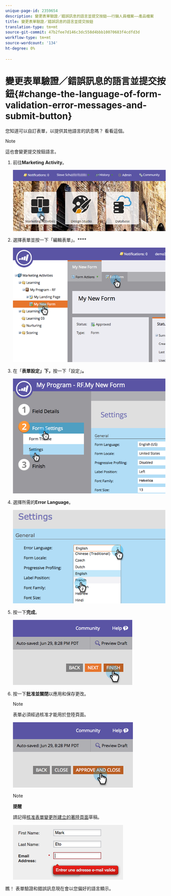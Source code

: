```yaml
---
unique-page-id: 2359654
description: 變更表單驗證／錯誤訊息的語言並提交按鈕——行銷人員檔案——產品檔案
title: 變更表單驗證／錯誤訊息的語言並提交按鈕
translation-type: tm+mt
source-git-commit: 47b2fee7d146c3dc558d4bbb10070683f4cdfd3d
workflow-type: tm+mt
source-wordcount: '134'
ht-degree: 0%

---
```



# 變更表單驗證／錯誤訊息的語言並提交按鈕{#change-the-language-of-form-validation-error-messages-and-submit-button}

您知道可以自訂表單，以提供其他語言的訊息嗎？ 看看這個。

>[!NOTE]
>
>這也會變更提交按鈕語言。

1. 前往&#x200B;**Marketing** **Activity**。

   ![](assets/login-marketing-activities-6.png)

1. 選擇表單並按一下「編輯表單」。****

   ![](assets/image2014-9-15-12-3a47-3a46.png)

1. 在「**表單設定」下，**&#x200B;按一下「設定」**。**

   ![](assets/image2014-9-15-12-3a48-3a5.png)

1. 選擇所需的&#x200B;**Error** **Language**。

   ![](assets/image2014-9-15-12-3a48-3a26.png)

1. 按一下&#x200B;**完成**。

   ![](assets/image2014-9-15-12-3a48-3a43.png)

1. 按一下&#x200B;**批准並關閉**&#x200B;以應用和保存更改。

   >[!NOTE]
   >
   >表單必須經過核准才能用於登陸頁面。

   ![](assets/image2014-9-15-12-3a49-3a26.png)

   >[!NOTE]
   >
   >**提醒**
   >
   >
   >請記得[核准表單變更所建立的著陸頁面](../../../../product-docs/demand-generation/landing-pages/understanding-landing-pages/approve-unapprove-or-delete-a-landing-page.md)草稿。

   ![](assets/image2014-9-15-12-3a50-3a11.png)

瞧！ 表單驗證和錯誤訊息現在會以您偏好的語言顯示。